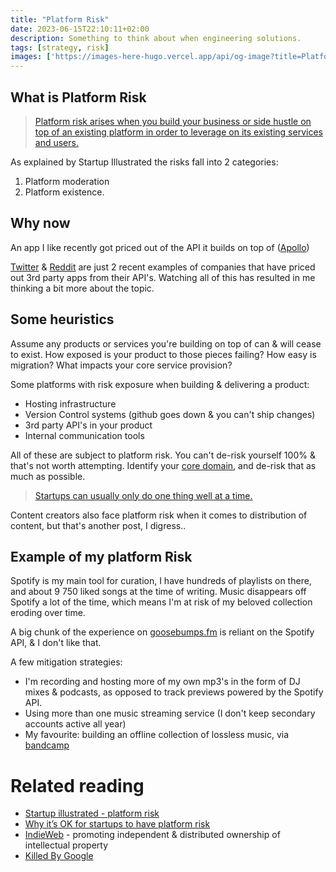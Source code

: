 ```yaml
---
title: "Platform Risk"
date: 2023-06-15T22:10:11+02:00
description: Something to think about when engineering solutions.
tags: [strategy, risk]
images: ['https://images-here-hugo.vercel.app/api/og-image?title=Platform%20Risk']
---
```


## What is Platform Risk
> [Platform risk arises when you build your business or side hustle on top of an existing platform in order to leverage on its existing services and users.](https://www.startupillustrated.com/Archive/Platform-Risk)

As explained by Startup Illustrated the risks fall into 2 categories:
1. Platform moderation
2. Platform existence.

## Why now
An app I like recently got priced out of the API it builds on top of ([Apollo](https://apolloapp.io/))

[Twitter](https://www.wired.co.uk/article/twitter-data-api-prices-out-nearly-everyone) & [Reddit](https://arstechnica.com/gadgets/2023/06/reddits-new-api-pricing-will-kill-off-apollo-on-june-30/) are just 2 recent examples of companies that have priced out 3rd party apps from their API's. Watching all of this has resulted in me thinking a bit more about the topic.

## Some heuristics
Assume any products or services you're building on top of can & will cease to exist. How exposed is your product to those pieces failing? How easy is migration? What impacts your core service provision?

Some platforms with risk exposure when building & delivering a product:
- Hosting infrastructure
- Version Control systems (github goes down & you can't ship changes)
- 3rd party API's in your product
- Internal communication tools

All of these are subject to platform risk. You can't de-risk yourself 100% & that's not worth attempting. Identify your [core domain](https://levelup.gitconnected.com/domain-and-core-domain-in-ddd-c49733fa8c74), and de-risk that as much as possible.

> [Startups can usually only do one thing well at a time.](https://medium.com/lightspeed-venture-partners/startups-can-only-do-one-thing-well-at-a-time-f2a4228f2323)

Content creators also face platform risk when it comes to distribution of content, but that's another post, I digress..

## Example of my platform Risk
Spotify is my main tool for curation, I have hundreds of playlists on there, and about 9 750 liked songs at the time of writing.
Music disappears off Spotify a lot of the time, which means I'm at risk of my beloved collection eroding over time.

A big chunk of the experience on [goosebumps.fm](https://goosebumps.fm) is reliant on the Spotify API, & I don't like that.

A few mitigation strategies:
- I'm recording and hosting more of my own mp3's in the form of DJ mixes & podcasts, as opposed to track previews powered by the Spotify API.
- Using more than one music streaming service (I don't keep secondary accounts active all year)
- My favourite: building an offline collection of lossless music, via [bandcamp](https://bandcamp.com)

# Related reading
- [Startup illustrated - platform risk](https://www.startupillustrated.com/Archive/Platform-Risk)
- [Why it’s OK for startups to have platform risk](https://medium.com/lightspeed-venture-partners/why-its-ok-for-startups-to-have-platform-risk-a3d70866cf13)
- [IndieWeb](https://indieweb.org/) - promoting independent & distributed ownership of intellectual property
- [Killed By Google](https://killedbygoogle.com/)
